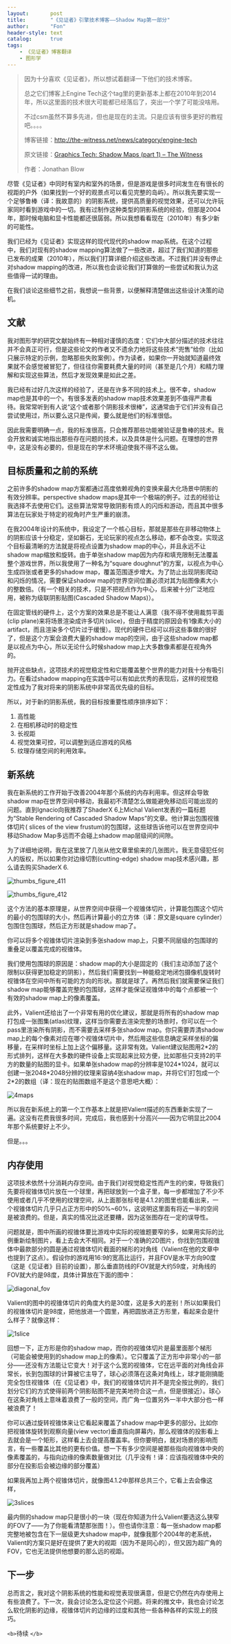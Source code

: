 ```yaml
---
layout:       post
title:        "《见证者》引擎技术博客——Shadow Map第一部分"
author:       "Fon"
header-style: text
catalog:      true
tags:
    - 《见证者》博客翻译
    - 图形学
---
```

> 因为十分喜欢《见证者》，所以想试着翻译一下他们的技术博客。
>
> 总之它们博客上Engine Tech这个tag里的更新基本上都在2010年到2014年，所以这里面的技术很大可能都已经落后了，突出一个学了可能没啥用。
>
> 不过csm虽然不算多先进，但也是现在的主流。只是应该有很多更好的教程吧。。。。
>
> 博客链接：http://the-witness.net/news/category/engine-tech
>
> 原文链接：[Graphics Tech: Shadow Maps (part 1) – The Witness](http://the-witness.net/news/2010/03/graphics-tech-shadow-maps-part-1/)
>
> 作者：Jonathan Blow

尽管《见证者》中同时有室内和室外的场景，但是游戏是很多时间发生在有很长的视距的户外（如果找到一个好的观景点可以看见完整的岛屿）。所以我先要实现一个足够鲁棒（译：我故意的）的阴影系统，提供高质量的视觉效果，还可以允许玩家同时看到游戏中的一切。我有过制作这种类型的阴影系统的经验，但那是2004年，那时候电脑和显卡性能都还很孱弱。所以我想看看现在（2010年）有多少新的可能性。

我们已经为《见证者》实现这样的现代现代的shadow map系统。在这个过程中，我们对现有的shadow mapping算法做了一些改进，超过了我们知道的那些已发布的成果（2010年），所以我们打算详细介绍这些改进。不过我们并没有停止对shadow mapping的改进，所以我也会谈论我们打算做的一些尝试和我认为这些值得一试的理由。

在我们谈论这些细节之前，我想说一些背景，以便解释清楚做出这些设计决策的动机。

## 文献

我对图形学的研究文献始终有一种相对谨慎的态度：它们中大部分描述的技术往往并不会真正可行，但是这些论文的作者又不遗余力地将这些技术“兜售”给你（比如只展示特定的示例，忽略那些失败案例）。作为读者，如果你一开始就知道最终效果就不会感觉被冒犯了，但往往你需要耗费大量的时间（甚至是几个月）和精力理解和实现这些算法，然后才发现效果是如此之差。

我已经有过好几次这样的经验了，还是在许多不同的技术上。很不幸，shadow map也是其中的一个。有很多发表的shadow map技术效果差到不值得严肃看待。我常常听到有人说“这个或者那个阴影技术很棒”，这通常由于它们并没有自己尝试使用过，所以要么这只是传闻，要么就是他们的标准很低。

因此我需要明确一点，我的标准很高，只会推荐那些功能被验证是鲁棒的技术。我会开放和诚实地指出那些存在问题的技术，以及具体是什么问题。在理想的世界中，这是没有必要的，但是现在的学术环境迫使我不得不这么做。

## 目标质量和之前的系统

之前许多的shadow map方案都通过高度依赖视角的变换来最大化场景中阴影的有效分辨率。perspective shadow maps是其中一个极端的例子。过去的经验让我选择不去使用它们。这些算法常常导致阴影有烦人的闪烁和游动，而且其中很多算法在玩家处于特定的视角时产生严重的崩溃。

在我2004年设计的系统中，我设定了一个核心目标，那就是那些在非移动物体上的阴影应该十分稳定，坚如磐石，无论玩家的视点怎么移动，都不会改变。实现这个目标最清晰的方法就是将视点设置为shadow map的中心，并且永远不让shadow map缩放和旋转。由于单张shadow map因为内存和填充限制无法覆盖整个游戏世界，所以我使用了一种名为“square doughnut”的方案，以视点为中心生成四张或者更多的shadow map，覆盖范围逐步增大。为了防止出现阴影爬动和闪烁的情况，需要保证shadow map的世界空间位置必须对其为贴图像素大小的整数倍。（有一个相关的技术，只是不把视点作为中心，后来被十分广泛地应用，被称为级联阴影贴图(Cascaded Shadow Maps)）。

在固定管线的硬件上，这个方案的效果总是不能让人满意（我不得不使用裁剪平面(clip plane)来将场景渲染成许多切片(slice)，但由于精度的原因会有1像素大小的artifact，而且渲染多个切片过于缓慢）。现代的硬件已经可以将这些事做的很好了，但是这个方案会浪费大量的shadow map的空间，由于这些shadow map都是以视点为中心，所以无论什么时候shadow map上大多数像素都是在视角外的。

抛开这些缺点，这项技术的视觉稳定性和它能覆盖整个世界的能力对我十分有吸引力。在看过shadow mapping在实践中可以有如此优秀的表现后，这样的视觉稳定性成为了我对将来的阴影系统中非常高优先级的目标。

所以，对于新的阴影系统，我的目标按重要性顺序排序如下：

1. 高性能
2. 在相机移动时的稳定性
3. 长视距
4. 视觉效果可控，可以调整到适应游戏的风格
5. 纹理存储空间的利用效率。

## 新系统

我在新系统的工作开始于改善2004年那个系统的内存利用率。但这样会导致shadow map在世界空间中移动，我最初不清楚怎么做能避免移动后可能出现的问题。直到Ignacio向我推荐了ShaderX 6上Michal Valient发表的一篇标题为“Stable Rendering of Cascaded Shadow Maps”的文章。他计算出包围视锥体切片( slices of the view frustum)的包围球，这些球告诉他可以在世界空间中移动Shadow Map多远而不会碰上shadow map层级间的间隙。

为了详细地说明，我在这里放了几张从他文章里偷来的几张图片。我无意侵犯任何人的版权，所以如果你对边缘切割(cutting-edge) shadow map技术感兴趣，那么请去购买ShaderX 6.

![thumbs_figure_411](https://raw.githubusercontent.com/achmli/achmli.github.io/master/img/witness/2/thumbs_figure_411.png)

![thumbs_figure_412](https://raw.githubusercontent.com/achmli/achmli.github.io/master/img/witness/2/thumbs_figure_412.png)

这个方法的基本原理是，从世界空间中获得一个视锥体切片，计算能包围这个切片的最小的包围球的大小，然后再计算最小的立方体（译：原文是square cylinder）包围住包围球，然后正方形就是shadow map了。

你可以将多个视锥体切片渲染到多张shadow map上，只要不同层级的包围球的重叠足以覆盖完成的视锥体。

我们使用包围球的原因是：shadow map的大小是固定的（我们主动添加了这个限制以获得更加稳定的阴影），然后我们需要找到一种能稳定地闭包摄像机旋转时视锥体在空间中所有可能的方向的形状。那就是球了。再然后我们就需要保证我们shadow map能够覆盖完整的包围球，这样才能保证视锥体中的每个点都被一个有效的shadow map上的像素覆盖。

此外，Valient还给出了一个非常有用的优化建议，那就是将所有的shadow map打包成一张图集(atlas)纹理，这样当你需要去渲染完整的场景时，你可以在一个pass里渲染所有阴影，而不需要去采样多张shadow map。你只需要弄清shadow map上的每个像素对应在哪个视锥体切片中，然后用这些信息确定采样坐标的偏移量，在采样时坐标上加上这个偏移量。这非常有效。Valient建议贴图用2\*2的形式排列，这样在大多数的硬件设备上实现起来比较方便，比如那些只支持2的平方的数量的贴图的显卡。如果单张shadow map的分辨率是1024\*1024，就可以创建一张2048\*2048分辨的纹理来容纳4张shadow map，并将它们打包成一个2\*2的数组（译：现在的贴图数组不是这个意思吧大概）：

![4maps](https://raw.githubusercontent.com/achmli/achmli.github.io/master/img/witness/2/4maps.png)

所以我在新系统上的第一个工作基本上就是把Valient描述的东西重新实现了一遍。这没有花费我很多时间，完成后，我也感到十分高兴——因为它明显比2004年那个系统要好上不少。

但是。。。

## 内存使用

这项技术依然十分消耗内存空间。由于我们对视觉稳定性而产生的约束，导致我们先要将视锥体切片放在一个球里，再把球放到一个盒子里，每一步都增加了不少不使用或者几乎不使用的纹理空间，从上面那张标号是4.1.2的图里也能看出来，一个视锥体切片几乎只占正方形中的50%~60%，这说明这里面有将近一半的空间是被浪费的。但是，真实的情况比这还要糟，因为这张图存在一定的误导性。

问题就是，图中所画的视锥体要比游戏中实际的视锥题要窄的多，如果用实际的比例重新绘制图片，看上去会大不相同。对于一个准确的2D图片，你找到包围视锥体中最款部分的圆是通过视锥体切片截面的梯形的对角线（Valient在他的文章中也提到了这点）。假设你的游戏用16:9的宽高比运行，并且FOV是水平方向90度（这是《见证者》目前的设置），那么垂直防线的FOV就是大约59度，对角线的FOV就大约是98度，具体计算放在下面的图中：

![diagonal_fov](https://raw.githubusercontent.com/achmli/achmli.github.io/master/img/witness/2/diagonal_fov.png)

Valient的图中的视锥体切片的角度大约是30度，这是多大的差别！所以如果我们的视锥体切片是98度，把他放进一个圆里，再把圆放进正方形里，看起来会是什么样子？就像这样：

![1slice](https://raw.githubusercontent.com/achmli/achmli.github.io/master/img/witness/2/1slice.png)

回想一下，正方形是你的shadow map，而你的视锥体切片是最里面那个梯形（可能会被使用到的shadow map上的像素）。它只覆盖了正方形中非常小的一部分——还没有方法能让它变大！对于这个么宽的视锥体，它在远平面的对角线会非常长，长到包围球的计算被它主导了，球心必须落在这条对角线上，球才能刚搞能完全包住视锥体（在《见证者》中，我们的视锥体切片并不是完全按比例的，我们划分它们的方式使得前两个阴影贴图不是完美地符合这一点，但是很接近）。球心在这条对角线上意味着浪费了一般的空间，而广角一位置另外一半中大部分也一样被浪费了！

你可以通过旋转视锥体来让它看起来覆盖了shadow map中更多的部分。比如你把视锥体旋转到观察向量(view vector)垂直指向屏幕内，那么视锥体的投影看上去就会是一个矩形，这样看上去会提高覆盖率。但你要明白，就对场景的影响而言，有一些覆盖比其他的更有价值。想一下有多少空间是被那些指向视锥体中央的像素覆盖的，与指向边缘的像素数量做对比（几乎没有！译：应该指视锥体中央的部分在投影后会被边缘的部分覆盖）

如果我再加上两个视锥体切片，就像图4.1.2中那样总共三个，它看上去会像这样，

![3slices](https://raw.githubusercontent.com/achmli/achmli.github.io/master/img/witness/2/3slices.png)

最内侧的shadow map只是很小的一块（现在你知道为什么Valient要选这么狭窄的FOV了——为了你能看清楚那张图！）。但也请你注意：每一张shadow map都完整地被包含在下一层级更大shadow map中，就像我那个2004年的老系统，Valient的方案只是好在提供了更大的视距（因为不是同心的），但又因为超广角的FOV，它也无法提供他想要的那么远的视距。

## 下一步

总而言之，我对这个阴影系统的性能和视觉表现很满意，但是它仍然在内存使用上有些浪费了。下一次，我会讨论怎么定位这个问题。将来的推文中，我也会讨论怎么软化阴影的边缘，视锥体切片的边缘的过度和其他一些各种各样的实现上的技巧。

`<b>`待续 `</b>`
